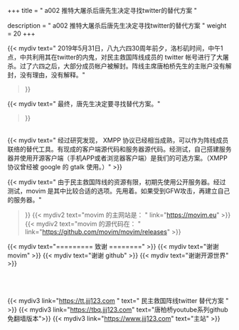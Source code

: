 +++
title = " a002 推特大屠杀后唐先生决定寻找twitter的替代方案 "

description = " a002 推特大屠杀后唐先生决定寻找twitter的替代方案 "
weight = 20
+++


{{< mydiv 
text=" 2019年5月31日，八九六四30周年前夕，洛杉矶时间，中午1点，中共利用其在twitter的内鬼，对民主救国阵线成员的 twitter 帐号进行了大屠杀。过了六四之后，大部分成员帐户被解封。阵线主席唐柏桥先生的主账户没有解封，没有理由，没有解释。"
>}}

{{< mydiv 
text=" 最终，唐先生决定要寻找替代方案。"
>}}

<br>
{{< mydiv 
text=" 经过研究发现， XMPP 协议已经相当成熟，可以作为阵线成员联络的替代工具。有现成的客户端源代码和服务器源代码。经测试，自己搭建服务器并使用开源客户端（手机APP或者浏览器客户端）是我们的可选方案。（XMPP 协议曾经被 google 的 gtalk 使用。）"
>}}

{{< mydiv 
text=" 由于民主救国阵线的资源有限，初期先使用公开服务器。经过测试，movim 是其中比较合适的选项。先用着。如果受到GFW攻击，再建立自己的服务器。"
>}}
{{< mydiv2 text="movim 的主网站是：  " link="https://movim.eu" >}}
{{< mydiv2 text="movim 的源代码在：  " link="https://github.com/movim/movim/releases" >}}

{{< mydiv text="========= 致谢 ========" >}}
{{< mydiv text="谢谢 movim" >}}
{{< mydiv text="谢谢 github" >}}
{{< mydiv text="谢谢开源世界" >}}


<br><br><br>
{{< mydiv3 link="https://tt.jjj123.com " text=" 民主救国阵线twitter 替代方案 " >}}
{{< mydiv3 link="https://tbq.jjj123.com" text="唐柏桥youtube系列github免翻墙版本">}}
{{< mydiv3 link="https://www.jjj123.com" text="主站" >}}

